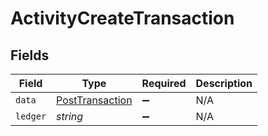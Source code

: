 # ActivityCreateTransaction


## Fields

| Field                                                     | Type                                                      | Required                                                  | Description                                               |
| --------------------------------------------------------- | --------------------------------------------------------- | --------------------------------------------------------- | --------------------------------------------------------- |
| `data`                                                    | [PostTransaction](../../models/shared/posttransaction.md) | :heavy_minus_sign:                                        | N/A                                                       |
| `ledger`                                                  | *string*                                                  | :heavy_minus_sign:                                        | N/A                                                       |